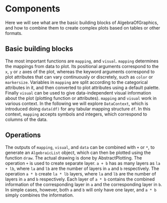 # Components

Here we will see what are the basic building blocks of AlgebraOfGraphics, and how to
combine them to create complex plots based on tables or other formats.

## Basic building blocks

The most important functions are `mapping`, and `visual`.
`mapping` determines the mappings from data to plot. Its positional arguments correspond to
the `x`, `y` or `z` axes of the plot, whereas the keyword arguments correspond to plot
attributes that can vary continuously or discretely, such as `color` or `markersize`.
Variables in `mapping`  are split according to the categorical attributes in it, and then converted
to plot attributes using a default palette.
Finally `visual` can be used to give data-independent visual information about the plot
(plotting function or attributes).
`mapping` and `visual` work in various context. In the following we will explore
`DataContext`, which is introduced doing `data(df)` for any tabular mapping structure `df`.
In this context, `mapping` accepts symbols and integers, which correspond to
columns of the data.

## Operations

The outputs of `mapping`, `visual`, and `data` can be combined with `+` or `*`,
to generate an `AlgebraicList` object, which can then be plotted using the
function `draw`. The actual drawing is done by AbstractPlotting.
The operation `+` is used to create separate layer. `a + b` has as many layers as `la + lb`,
where `la` and `lb` are the number of layers in `a` and `b` respectively.
The operation `a * b` create `la * lb` layers, where `la` and `lb` are the number of layers
in `a` and `b` respectively. Each layer of `a * b` contains the combined information of
the corresponding layer in `a` and the corresponding layer in `b`. In simple cases,
however, both `a` and `b` will only have one layer, and `a * b` simply combines the
information.
